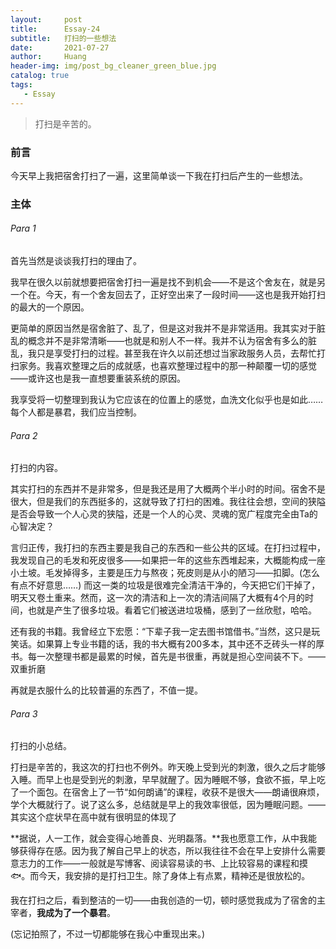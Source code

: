 ```yaml
---
layout:     post
title:      Essay-24
subtitle:   打扫的一些想法
date:       2021-07-27
author:     Huang
header-img: img/post_bg_cleaner_green_blue.jpg
catalog: true
tags:
   - Essay
---
```


> 打扫是辛苦的。

### 前言

今天早上我把宿舍打扫了一遍，这里简单谈一下我在打扫后产生的一些想法。

### 主体

###### Para 1

首先当然是谈谈我打扫的理由了。

我早在很久以前就想要把宿舍打扫一遍是找不到机会——不是这个舍友在，就是另一个在。今天，有一个舍友回去了，正好空出来了一段时间——这也是我开始打扫的最大的一个原因。

更简单的原因当然是宿舍脏了、乱了，但是这对我并不是非常适用。我其实对于脏乱的概念并不是非常清晰——也就是和别人不一样。我并不认为宿舍有多么的脏乱，我只是享受打扫的过程。甚至我在许久以前还想过当家政服务人员，去帮忙打扫家务。我喜欢整理之后的成就感，也喜欢整理过程中的那一种颠覆一切的感觉——或许这也是我一直想要重装系统的原因。

我享受将一切整理到我认为它应该在的位置上的感觉，血洗文化似乎也是如此……每个人都是暴君，我们应当控制。

###### Para 2

打扫的内容。

其实打扫的东西并不是非常多，但是我还是用了大概两个半小时的时间。宿舍不是很大，但是我们的东西挺多的，这就导致了打扫的困难。我往往会想，空间的狭隘是否会导致一个人心灵的狭隘，还是一个人的心灵、灵魂的宽广程度完全由Ta的心智决定？

言归正传，我打扫的东西主要是我自己的东西和一些公共的区域。在打扫过程中，我发现自己的毛发和死皮很多——如果把一年的这些东西堆起来，大概能构成一座小土坡。毛发掉得多，主要是压力与熬夜；死皮则是从小的陋习——扣脚。(怎么有点不好意思……) 而这一类的垃圾是很难完全清洁干净的，今天把它们干掉了，明天又卷土重来。然而，这一次的清洁和上一次的清洁间隔了大概有4个月的时间，也就是产生了很多垃圾。看着它们被送进垃圾桶，感到了一丝欣慰，哈哈。

还有我的书籍。我曾经立下宏愿：“下辈子我一定去图书馆借书。”当然，这只是玩笑话。如果算上专业书籍的话，我的书大概有200多本，其中还不乏砖头一样的厚书。每一次整理书都是最累的时候，首先是书很重，再就是担心空间装不下。——双重折磨

再就是衣服什么的比较普遍的东西了，不值一提。

###### Para 3

打扫的小总结。

打扫是辛苦的，我这次的打扫也不例外。昨天晚上受到光的刺激，很久之后才能够入睡。而早上也是受到光的刺激，早早就醒了。因为睡眠不够，食欲不振，早上吃了一个面包。在宿舍上了一节“如何朗诵”的课程，收获不是很大——朗诵很麻烦，学个大概就行了。说了这么多，总结就是早上的我效率很低，因为睡眠问题。——其实这个症状早在高中就有很明显的体现了

**据说，人一工作，就会变得心地善良、光明磊落。**我也愿意工作，从中我能够获得存在感。因为我了解自己早上的状态，所以我往往不会在早上安排什么需要意志力的工作——一般就是写博客、阅读容易读的书、上比较容易的课程和摸🐟。而今天，我安排的是打扫卫生。除了身体上有点累，精神还是很放松的。

我在打扫之后，看到整洁的一切——由我创造的一切，顿时感觉我成为了宿舍的主宰者，**我成为了一个暴君**。

(忘记拍照了，不过一切都能够在我心中重现出来。)




